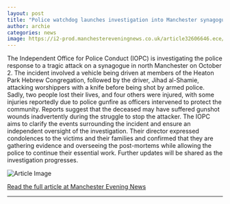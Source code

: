 ```yaml
---
layout: post
title: "Police watchdog launches investigation into Manchester synagogue attack after victim killed in crossfire"
author: archie
categories: news
image: https://i2-prod.manchestereveningnews.co.uk/article32606646.ece/ALTERNATES/s1200/0_021025policeincident39.jpg
---
```

The Independent Office for Police Conduct (IOPC) is investigating the police response to a tragic attack on a synagogue in north Manchester on October 2. The incident involved a vehicle being driven at members of the Heaton Park Hebrew Congregation, followed by the driver, Jihad al-Shamie, attacking worshippers with a knife before being shot by armed police. Sadly, two people lost their lives, and four others were injured, with some injuries reportedly due to police gunfire as officers intervened to protect the community. Reports suggest that the deceased may have suffered gunshot wounds inadvertently during the struggle to stop the attacker. The IOPC aims to clarify the events surrounding the incident and ensure an independent oversight of the investigation. Their director expressed condolences to the victims and their families and confirmed that they are gathering evidence and overseeing the post-mortems while allowing the police to continue their essential work. Further updates will be shared as the investigation progresses.

![Article Image](https://i2-prod.manchestereveningnews.co.uk/article32606646.ece/ALTERNATES/s1200/0_021025policeincident39.jpg)

[Read the full article at Manchester Evening News](https://www.manchestereveningnews.co.uk/news/greater-manchester-news/police-watchdog-launches-investigation-manchester-32605382)

---
